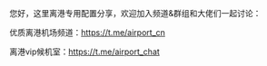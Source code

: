 您好，这里离港专用配置分享，欢迎加入频道&群组和大佬们一起讨论：

优质离港机场频道：https://t.me/airport_cn

离港vip候机室：https://t.me/airport_chat
